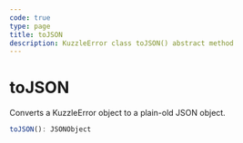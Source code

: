 ```yaml
---
code: true
type: page
title: toJSON
description: KuzzleError class toJSON() abstract method
---
```


# toJSON

Converts a KuzzleError object to a plain-old JSON object.

```ts
toJSON(): JSONObject
```
